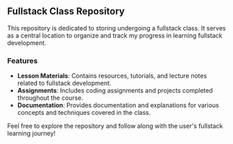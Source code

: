 ## Fullstack Class Repository

This repository is dedicated to storing  undergoing a fullstack class. It serves as a central location to organize and track my progress in learning fullstack development.

### Features

- **Lesson Materials**: Contains resources, tutorials, and lecture notes related to fullstack development.
- **Assignments**: Includes coding assignments and projects completed throughout the course.
- **Documentation**: Provides documentation and explanations for various concepts and techniques covered in the class.

Feel free to explore the repository and follow along with the user's fullstack learning journey!
